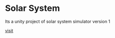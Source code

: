 # Solar System
Its a unity project of solar system simulator version 1

[visit](https://royninja.github.io/solar_system/index.html)
